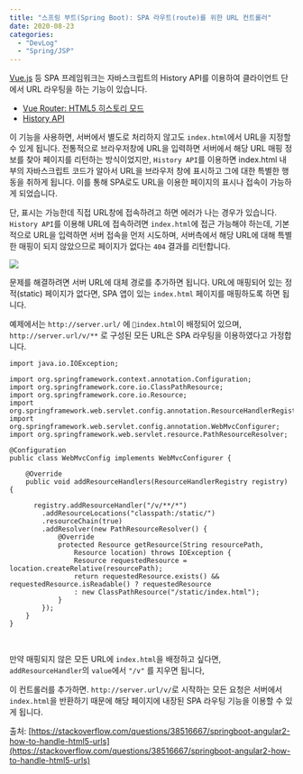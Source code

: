 ```yaml
---
title: "스프링 부트(Spring Boot): SPA 라우트(route)를 위한 URL 컨트롤러"
date: 2020-08-23
categories: 
  - "DevLog"
  - "Spring/JSP"
---
```


[Vue.js](https://kr.vuejs.org/v2/guide/index.html) 등 SPA 프레임워크는 자바스크립트의 History API를 이용하여 클라이언트 단에서 URL 라우팅을 하는 기능이 있습니다.

- [Vue Router: HTML5 히스토리 모드](https://router.vuejs.org/kr/guide/essentials/history-mode.html#%EC%84%9C%EB%B2%84-%EC%84%A4%EC%A0%95-%EC%98%88%EC%A0%9C)
- [History API](https://www.zerocho.com/category/HTML&DOM/post/599d2fb635814200189fe1a7)

이 기능을 사용하면, 서버에서 별도로 처리하지 않고도 `index.html`에서 URL을 지정할 수 있게 됩니다. 전통적으로 브라우저창에 URL을 입력하면 서버에서 해당 URL 매핑 정보를 찾아 페이지를 리턴하는 방식이었지만, `History API`를 이용하면 index.html 내부의 자바스크립트 코드가 알아서 URL을 브라우저 창에 표시하고 그에 대한 특별한 행동을 취하게 됩니다. 이를 통해 SPA로도 URL을 이용한 페이지의 표시나 접속이 가능하게 되었습니다.

단, 표시는 가능한데 직접 URL창에 접속하려고 하면 에러가 나는 경우가 있습니다. `History API`를 이용해 URL에 접속하려면 `index.html`에 접근 가능해야 하는데, 기본적으로 URL을 입력하면 서버 접속을 먼저 시도하며, 서버측에서 해당 URL에 대해 특별한 매핑이 되지 않았으므로 페이지가 없다는 `404` 결과를 리턴합니다.

![](./assets/img/wp-content/uploads/2020/08/스크린샷-2020-08-23-오후-6.35.48.png)

문제를 해결하려면 서버 URL에 대체 경로를 추가하면 됩니다. URL에 매핑되어 있는 정적(static) 페이지가 없다면, SPA 앱이 있는 `index.html` 페이지를 매핑하도록 하면 됩니다.

예제에서는 `http://server.url/` 에 `index.html`이 배정되어 있으며, `http://server.url/v/**` 로 구성된 모든 URL은 SPA 라우팅을 이용하였다고 가정합니다.

```
import java.io.IOException;

import org.springframework.context.annotation.Configuration;
import org.springframework.core.io.ClassPathResource;
import org.springframework.core.io.Resource;
import org.springframework.web.servlet.config.annotation.ResourceHandlerRegistry;
import org.springframework.web.servlet.config.annotation.WebMvcConfigurer;
import org.springframework.web.servlet.resource.PathResourceResolver;

@Configuration
public class WebMvcConfig implements WebMvcConfigurer {

    @Override
    public void addResourceHandlers(ResourceHandlerRegistry registry) {

      registry.addResourceHandler("/v/**/*")
        .addResourceLocations("classpath:/static/")
        .resourceChain(true)
        .addResolver(new PathResourceResolver() {
            @Override
            protected Resource getResource(String resourcePath,
                Resource location) throws IOException {
                Resource requestedResource = location.createRelative(resourcePath);
                return requestedResource.exists() && requestedResource.isReadable() ? requestedResource
                : new ClassPathResource("/static/index.html");
            }
        });
    }
}
```

 

만약 매핑되지 않은 모든 URL에 `index.html`을 배정하고 싶다면, `addResourceHandler`의 `value`에서 `"/v"` 를 지우면 됩니다,

이 컨트롤러를 추가하면. `http://server.url/v/`로 시작하는 모든 요청은 서버에서 `index.html`을 반환하기 때문에 해당 페이지에 내장된 SPA 라우팅 기능을 이용할 수 있게 됩니다.

출처: [https://stackoverflow.com/questions/38516667/springboot-angular2-how-to-handle-html5-urls](https://stackoverflow.com/questions/38516667/springboot-angular2-how-to-handle-html5-urls)
